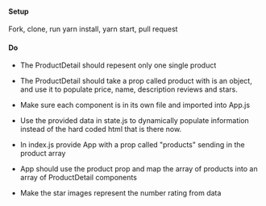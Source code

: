 #### Setup
Fork, clone, run yarn install, yarn start, pull request

#### Do
 <!-- * Create a component folder to hold component files -->

 <!-- * Organize this web page into appropriate components -->
   <!-- * ProductDetail - find a div with className="col-sm-4 col-lg-4 col-md-4" -->
   <!-- * Header - find a div with className="navbar-header" -->
   <!-- * Footer - find a footer element -->
   <!-- * Carousel - find a div with className="row carousel-holder" -->

* The ProductDetail should repesent only one single product
* The ProductDetail should take a prop called product with is an object, and use it to populate price, name, description reviews and stars.
* Make sure each component is in its own file and imported into App.js
* Use the provided data in state.js to dynamically populate information instead of the hard coded html that is there now.
* In index.js provide App with a prop called "products" sending in the product array

* App should use the product prop and map the array of products into an array of ProductDetail components
* Make the star images represent the number rating from data

